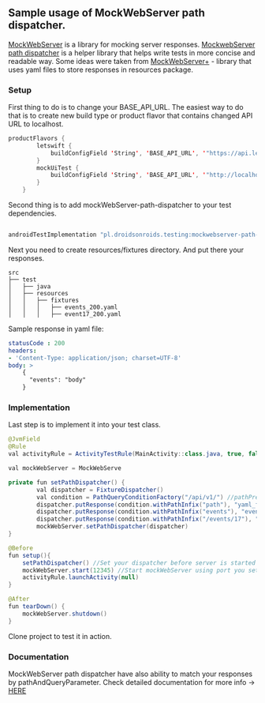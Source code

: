 ## Sample usage of MockWebServer path dispatcher.

[MockWebServer](https://github.com/square/okhttp/tree/master/mockwebserver) is a library for mocking server responses. [MockwebServer path dispatcher](https://github.com/DroidsOnRoids/mockwebserver-path-dispatcher) is a helper library that helps write tests in more concise and readable way. Some ideas were taken from [MockWebServer+](https://github.com/orhanobut/mockwebserverplus) - library that uses yaml files to store responses in resources package.


### Setup
First thing to do is to change your BASE_API_URL. The easiest way to do that is to create new build type or product flavor that contains changed API URL to localhost.

```java
productFlavors {
        letswift {
            buildConfigField 'String', 'BASE_API_URL', '"https://api.letswift.pl/api/v1/"'
        }
        mockUiTest {
            buildConfigField 'String', 'BASE_API_URL', '"http://localhost:12345"'
        }
    }
```

Second thing is to add mockWebServer-path-dispatcher to your test dependencies.

```java

androidTestImplementation "pl.droidsonroids.testing:mockwebserver-path-dispatcher:1.0.1"
```

Next you need to create resources/fixtures directory. And put there your responses.

```
src
├── test
│   ├── java
│   ├── resources
│   │   ├── fixtures
│   │   │   ├── events_200.yaml
│   │   │   ├── event17_200.yaml
```

Sample response in yaml file:

```yaml
statusCode : 200
headers:
- 'Content-Type: application/json; charset=UTF-8'
body: >
    {
      "events": "body"
    }
```

### Implementation
Last step is to implement it into your test class.

```java
@JvmField
@Rule
val activityRule = ActivityTestRule(MainActivity::class.java, true, false) //launchActivity should be set to false because you want to execute your mockWebServer code before activity star

val mockWebServer = MockWebServe

private fun setPathDispatcher() {
        val dispatcher = FixtureDispatcher()
        val condition = PathQueryConditionFactory("/api/v1/") //pathPrefix is optional you can put empty string here if your paths does not have common part
        dispatcher.putResponse(condition.withPathInfix("path"), "yaml_file_response") //URL with whole path will look like this http://localhost:12345/api/v1/path
        dispatcher.putResponse(condition.withPathInfix("events"), "events_200")
        dispatcher.putResponse(condition.withPathInfix("/events/17"), "event17_200")
        mockWebServer.setPathDispatcher(dispatcher)
}

@Before
fun setup(){
    setPathDispatcher() //Set your dispatcher before server is started
    mockWebServer.start(12345) //Start mockWebServer using port you set in API URL
    activityRule.launchActivity(null)
}

@After
fun tearDown() {
    mockWebServer.shutdown()
}
```

Clone project to test it in action.

### Documentation
MockWebServer path dispatcher have also ability to match your responses by pathAndQueryParameter. Check detailed documentation for more info -> [HERE](https://github.com/DroidsOnRoids/mockwebserver-path-dispatcher)
